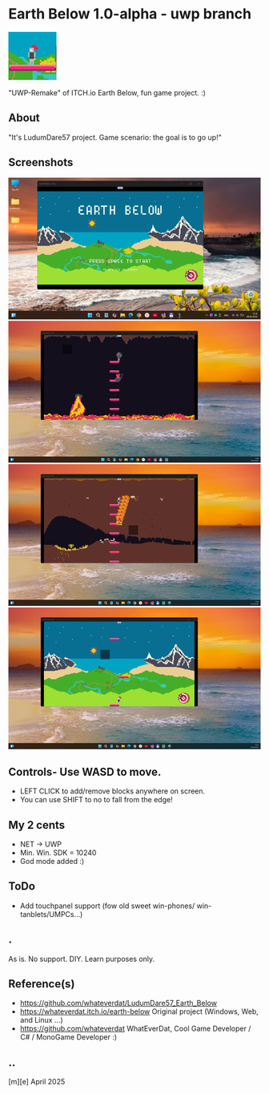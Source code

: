 # Earth Below 1.0-alpha - uwp branch 
![Logo](Images/logo.png)

"UWP-Remake" of ITCH.io Earth Below, fun game project. :)


## About
"It's LudumDare57 project. Game scenario: the goal is to go up!"

## Screenshots
![W11](Images/sshot01.png)
![W11](Images/sshot02.png)
![W11](Images/sshot03.png)
![W11](Images/sshot04.png)

## Controls- Use WASD to move. 
- LEFT CLICK to add/remove blocks anywhere on screen.
- You can use SHIFT to no to fall from the edge!

## My 2 cents
-  NET -> UWP
- Min. Win. SDK = 10240 
- God mode added :)

## ToDo
- Add touchpanel support (fow old sweet win-phones/ win-tanblets/UMPCs...)

## .
As is. No support. DIY. Learn purposes only.

## Reference(s)
- https://github.com/whateverdat/LudumDare57_Earth_Below
- https://whateverdat.itch.io/earth-below Original project (Windows, Web, and Linux ...)
- https://github.com/whateverdat WhatEverDat, Cool Game Developer / C# / MonoGame Developer :)

## ..
[m][e] April 2025
